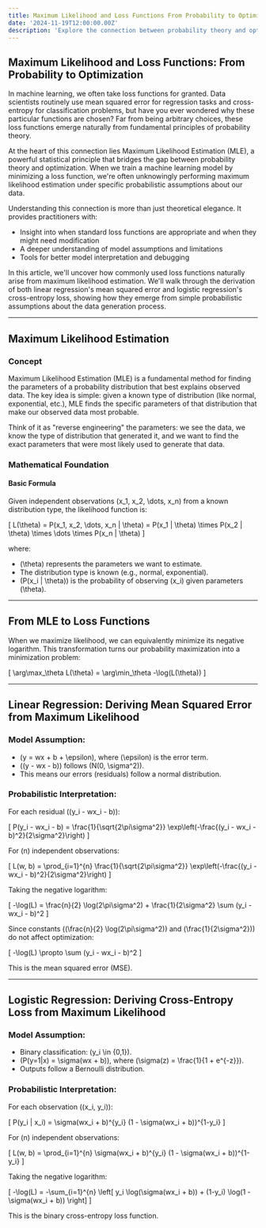 ```yaml
---
title: Maximum Likelihood and Loss Functions From Probability to Optimization
date: '2024-11-19T12:00:00.00Z'
description: 'Explore the connection between probability theory and optimization in machine learning. Learn how common loss functions like mean squared error and cross-entropy naturally emerge from Maximum Likelihood Estimation (MLE).'
---
```


<script type="text/javascript" async
  src="https://cdn.jsdelivr.net/npm/mathjax@3/es5/tex-mml-chtml.js">
</script>

## Maximum Likelihood and Loss Functions: From Probability to Optimization

In machine learning, we often take loss functions for granted. Data scientists routinely use mean squared error for regression tasks and cross-entropy for classification problems, but have you ever wondered why these particular functions are chosen? Far from being arbitrary choices, these loss functions emerge naturally from fundamental principles of probability theory.

At the heart of this connection lies Maximum Likelihood Estimation (MLE), a powerful statistical principle that bridges the gap between probability theory and optimization. When we train a machine learning model by minimizing a loss function, we're often unknowingly performing maximum likelihood estimation under specific probabilistic assumptions about our data.

Understanding this connection is more than just theoretical elegance. It provides practitioners with:
- Insight into when standard loss functions are appropriate and when they might need modification
- A deeper understanding of model assumptions and limitations
- Tools for better model interpretation and debugging

In this article, we'll uncover how commonly used loss functions naturally arise from maximum likelihood estimation. We'll walk through the derivation of both linear regression's mean squared error and logistic regression's cross-entropy loss, showing how they emerge from simple probabilistic assumptions about the data generation process.

---

## Maximum Likelihood Estimation

### Concept

Maximum Likelihood Estimation (MLE) is a fundamental method for finding the parameters of a probability distribution that best explains observed data. The key idea is simple: given a known type of distribution (like normal, exponential, etc.), MLE finds the specific parameters of that distribution that make our observed data most probable.

Think of it as "reverse engineering" the parameters: we see the data, we know the type of distribution that generated it, and we want to find the exact parameters that were most likely used to generate that data.

### Mathematical Foundation

#### Basic Formula

Given independent observations \(x_1, x_2, \dots, x_n\) from a known distribution type, the likelihood function is:

\[
L(\theta) = P(x_1, x_2, \dots, x_n | \theta) = P(x_1 | \theta) \times P(x_2 | \theta) \times \dots \times P(x_n | \theta)
\]

where:
- \(\theta\) represents the parameters we want to estimate.
- The distribution type is known (e.g., normal, exponential).
- \(P(x_i | \theta)\) is the probability of observing \(x_i\) given parameters \(\theta\).

---

## From MLE to Loss Functions

When we maximize likelihood, we can equivalently minimize its negative logarithm. This transformation turns our probability maximization into a minimization problem:

\[
\arg\max_\theta L(\theta) = \arg\min_\theta -\log(L(\theta))
\]

---

## Linear Regression: Deriving Mean Squared Error from Maximum Likelihood

### Model Assumption:
- \(y = wx + b + \epsilon\), where \(\epsilon\) is the error term.
- \((y - wx - b)\) follows \(N(0, \sigma^2)\).
- This means our errors (residuals) follow a normal distribution.

### Probabilistic Interpretation:
For each residual \((y_i - wx_i - b)\):

\[
P(y_i - wx_i - b) = \frac{1}{\sqrt{2\pi\sigma^2}} \exp\left(-\frac{(y_i - wx_i - b)^2}{2\sigma^2}\right)
\]

For \(n\) independent observations:

\[
L(w, b) = \prod_{i=1}^{n} \frac{1}{\sqrt{2\pi\sigma^2}} \exp\left(-\frac{(y_i - wx_i - b)^2}{2\sigma^2}\right)
\]

Taking the negative logarithm:

\[
-\log(L) = \frac{n}{2} \log(2\pi\sigma^2) + \frac{1}{2\sigma^2} \sum (y_i - wx_i - b)^2
\]

Since constants (\(\frac{n}{2} \log(2\pi\sigma^2)\) and \(\frac{1}{2\sigma^2}\)) do not affect optimization:

\[
-\log(L) \propto \sum (y_i - wx_i - b)^2
\]

This is the mean squared error (MSE).

---

## Logistic Regression: Deriving Cross-Entropy Loss from Maximum Likelihood

### Model Assumption:
- Binary classification: \(y_i \in \{0,1\}\).
- \(P(y=1|x) = \sigma(wx + b)\), where \(\sigma(z) = \frac{1}{1 + e^{-z}}\).
- Outputs follow a Bernoulli distribution.

### Probabilistic Interpretation:
For each observation \((x_i, y_i)\):

\[
P(y_i | x_i) = \sigma(wx_i + b)^{y_i} (1 - \sigma(wx_i + b))^{1-y_i}
\]

For \(n\) independent observations:

\[
L(w, b) = \prod_{i=1}^{n} \sigma(wx_i + b)^{y_i} (1 - \sigma(wx_i + b))^{1-y_i}
\]

Taking the negative logarithm:

\[
-\log(L) = -\sum_{i=1}^{n} \left[ y_i \log(\sigma(wx_i + b)) + (1-y_i) \log(1 - \sigma(wx_i + b)) \right]
\]

This is the binary cross-entropy loss function.
